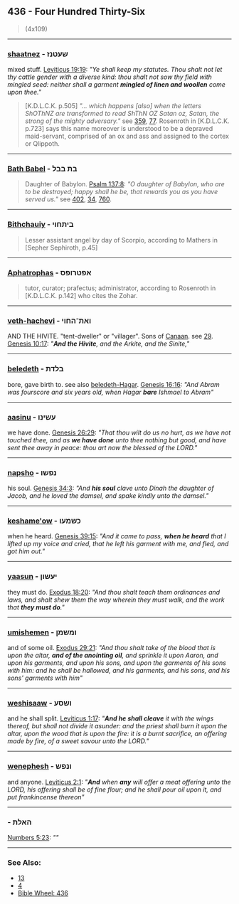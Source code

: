 ## 436 - Four Hundred Thirty-Six
> (4x109)

---

### [shaatnez](/keys/ShOTNZ) - שעטנז
mixed stuff. [Leviticus 19:19](https://biblehub.com/leviticus/19-19.htm): *"Ye shall keep my statutes. Thou shalt not let thy cattle gender with a diverse kind: thou shalt not sow thy field with mingled seed: neither shall a garment **mingled of linen and woollen** come upon thee."*

> [K.D.L.C.K. p.505] *"... which happens [also] when the letters ShOThNZ are transformed to read ShThN OZ Satan oz, Satan, the strong of the mighty adversary."* see [359](359), [77](77). Rosenroth in [K.D.L.C.K. p.723] says this name moreover is understood to be a depraved maid-servant, comprised of an ox and ass and assigned to the cortex or Qlippoth.

---

### [Bath Babel](/keys/BTh.BBL) - בת בבל
> Daughter of Babylon. [Psalm 137:8](http://biblehub.com/psalms/137-8.htm): *"O daughter of Babylon, who are to be destroyed; happy shall he be, that rewards you as you have served us."* see [402](402), [34](34), [760](760).

---

### [Bithchauiy](/keys/BIThChVI) - ביתחוי
> Lesser assistant angel by day of Scorpio, according to Mathers in [Sepher Sephiroth, p.45]

---

### [Aphatrophas](/keys/APTRVPS) - אפטרופס
> tutor, curator; prafectus; administrator, according to Rosenroth in [K.D.L.C.K. p.142] who cites the Zohar.

---

### [veth-hachevi](/keys/VATh-HChVI) - ואת־החוי
AND THE HIVITE. "tent-dweller" or "villager". Sons of [Canaan](/keys/QNON). see [29](29). [Genesis 10:17](https://biblehub.com/genesis/10-17.htm): *"**And the Hivite**, and the Arkite, and the Sinite,"*

---

### [beledeth](/keys/BLDTh) - בלדת
bore, gave birth to. see also [beledeth-Hagar](/keys/BLDTh-HGR). [Genesis 16:16](https://biblehub.com/genesis/16-16.htm): *"And Abram was fourscore and six years old, when Hagar **bare** Ishmael to Abram"*

---

### [aasinu](/keys/OShINV) - עשינו
we have done. [Genesis 26:29](https://biblehub.com/genesis/26-29.htm): *"That thou wilt do us no hurt, as we have not touched thee, and as **we have done** unto thee nothing but good, and have sent thee away in peace: thou art now the blessed of the LORD."*

---

### [napsho](/keys/NPShV) - נפשו
his soul. [Genesis 34:3](https://biblehub.com/genesis/34-3.htm): *"And **his soul** clave unto Dinah the daughter of Jacob, and he loved the damsel, and spake kindly unto the damsel."*

---

### [keshame'ow](/keys/KShMOV) - כשמעו
when he heard. [Genesis 39:15](https://biblehub.com/genesis/39-15.htm): *"And it came to pass, **when he heard** that I lifted up my voice and cried, that he left his garment with me, and fled, and got him out."*

---

### [yaasun](/keys/IOShVN) - יעשון
they must do. [Exodus 18:20](https://biblehub.com/exodus/18-20.htm): *"And thou shalt teach them ordinances and laws, and shalt shew them the way wherein they must walk, and the work that **they must do**."*

---

### [umishemen](/keys/VMShMN) - ומשמן
and of some oil. [Exodus 29:21](https://biblehub.com/exodus/29-21.htm): *"And thou shalt take of the blood that is upon the altar, **and of the anointing oil**, and sprinkle it upon Aaron, and upon his garments, and upon his sons, and upon the garments of his sons with him: and he shall be hallowed, and his garments, and his sons, and his sons' garments with him"*

---

### [weshisaaw](/keys/VShSO) - ושסע
and he shall split. [Leviticus 1:17](https://biblehub.com/leviticus/1-17.htm): *"**And he shall cleave** it with the wings thereof, but shall not divide it asunder: and the priest shall burn it upon the altar, upon the wood that is upon the fire: it is a burnt sacrifice, an offering made by fire, of a sweet savour unto the LORD."*

---

### [wenephesh](/keys/VNPSh) - ונפש
and anyone. [Leviticus 2:1](https://biblehub.com/leviticus/2-1.htm): *"**And** when **any** will offer a meat offering unto the LORD, his offering shall be of fine flour; and he shall pour oil upon it, and put frankincense thereon"*

---

### [](/keys/HALTh) - האלת
[Numbers 5:23](https://biblehub.com/numbers/5-23.htm): *""*

---

### See Also:

- [13](13)
- [4](4)
- [Bible Wheel: 436](https://www.biblewheel.com//GR/GR_Database.php?SearchBy_Gematria=436)
